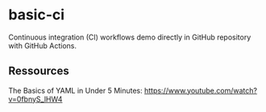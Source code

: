 # basic-ci

Continuous integration (CI) workflows demo directly in GitHub repository with GitHub Actions.


## Ressources

The Basics of YAML in Under 5 Minutes: https://www.youtube.com/watch?v=0fbnyS_lHW4
